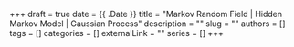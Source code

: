 +++ 
draft = true
date = {{ .Date }}
title = "Markov Random Field | Hidden Markov Model | Gaussian Process"
description = ""
slug = ""
authors = []
tags = []
categories = []
externalLink = ""
series = []
+++
